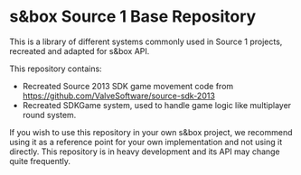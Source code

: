 # s&box Source 1 Base Repository

This is a library of different systems commonly used in Source 1 projects, recreated and adapted for s&box API.

This repository contains:
- Recreated Source 2013 SDK game movement code from https://github.com/ValveSoftware/source-sdk-2013
- Recreated SDKGame system, used to handle game logic like multiplayer round system.

If you wish to use this repository in your own s&box project, we recommend using it as a reference point for your own implementation and not using it directly. This repository is in heavy development and its API may change quite frequently. 
